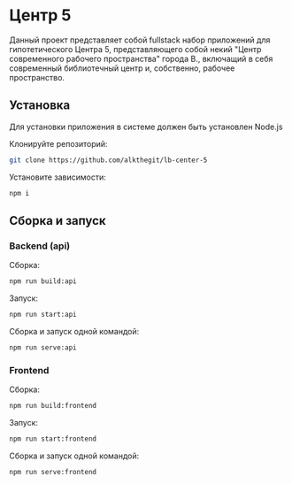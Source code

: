 # Центр 5

Данный проект представляет собой fullstack набор приложений для гипотетического Центра 5, представляющего собой некий "Центр современного рабочего пространства" города В., включащий в себя современный библиотечный центр и, собственно, рабочее пространство.

## Установка

Для установки приложения в системе должен быть установлен Node.js

Клонируйте репозиторий:

```bash
git clone https://github.com/alkthegit/lb-center-5
```

Установите зависимости:

```bash
npm i
```

## Сборка и запуск

### Backend (api)

Сборка:

```bash
npm run build:api
```

Запуск:

```bash
npm run start:api
```

Сборка и запуск одной командой:

```bash
npm run serve:api
```

### Frontend

Сборка:

```bash
npm run build:frontend
```

Запуск:

```bash
npm run start:frontend
```

Сборка и запуск одной командой:

```bash
npm run serve:frontend
```
